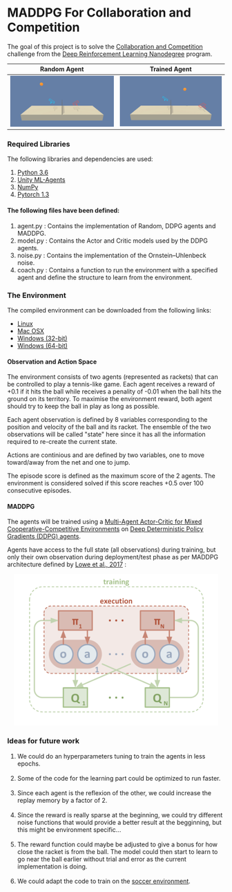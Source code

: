# MADDPG For Collaboration and Competition

The goal of this project is to solve the [Collaboration and Competition](https://github.com/udacity/deep-reinforcement-learning/tree/master/p3_collab-compet) challenge from the [Deep Reinforcement Learning Nanodegree](https://www.udacity.com/course/deep-reinforcement-learning-nanodegree--nd893) program.

Random Agent        | Trained Agent
:------------------:|:-----------------------:
![](img/Random.gif) | ![](img/Trained.gif)

### Required Libraries

The following libraries and dependencies are used:

1. [Python 3.6](https://www.python.org/downloads/)
2. [Unity ML-Agents](https://github.com/Unity-Technologies/ml-agents/blob/master/docs/Installation.md)
3. [NumPy](http://www.numpy.org/)
4. [Pytorch 1.3](https://pytorch.org/)

#### The following files have been defined:

1. agent.py : Contains the implementation of Random, DDPG agents and MADDPG.
2. model.py : Contains the Actor and Critic models used by the DDPG agents.
3. noise.py : Contains the implementation of the Ornstein–Uhlenbeck noise.
3. coach.py : Contains a function to run the environment with a specified agent and define the structure to learn from the environment.

### The Environment

The compiled environment can be downloaded from the following links:

- [Linux](https://s3-us-west-1.amazonaws.com/udacity-drlnd/P3/Tennis/Tennis_Linux.zip)
- [Mac OSX](https://s3-us-west-1.amazonaws.com/udacity-drlnd/P3/Tennis/Tennis.app.zip)
- [Windows (32-bit)](https://s3-us-west-1.amazonaws.com/udacity-drlnd/P3/Tennis/Tennis_Windows_x86.zip)
- [Windows (64-bit)](https://s3-us-west-1.amazonaws.com/udacity-drlnd/P3/Tennis/Tennis_Windows_x86_64.zip)

#### Observation and Action Space

The environment consists of two agents (represented as rackets) that can be controlled to play a tennis-like game. Each agent receives a reward of +0.1 if it hits the ball while receives a penality of -0.01 when the ball hits the ground on its territory. To maximise the environment reward, both agent should try to keep the ball in play as long as possible.

Each agent observation is defined by 8 variables corresponding to the position and velocity of the ball and its racket. The ensemble of the two observations will be called "state" here since it has all the information required to re-create the current state.

Actions are continious and are defined by two variables, one to move toward/away from the net and one to jump.

The episode score is defined as the maximum score of the 2 agents. The environment is considered solved if this score reaches +0.5 over 100 consecutive episodes.

#### MADDPG

The agents will be trained using a [Multi-Agent Actor-Critic for Mixed Cooperative-Competitive Environments](https://arxiv.org/abs/1706.02275) on [Deep Deterministic Policy Gradients (DDPG) agents](https://arxiv.org/abs/1509.02971).

Agents have access to the full state (all observations) during training, but only their own observation during deployment/test phase as per MADDPG architecture defined by [Lowe et al., 2017](https://arxiv.org/abs/1706.02275) :

<p align="center">
  <img src="img/MADDPG.png" alt="Lowe et al., 2017" height=350/>
</p>


### Ideas for future work
1. We could do an hyperparameters tuning to train the agents in less epochs.
<br><br>
2. Some of the code for the learning part could be optimized to run faster.
<br><br>
3. Since each agent is the reflexion of the other, we could increase the replay memory by a factor of 2.
<br><br>
4. Since the reward is really sparse at the beginning, we could try different noise functions that would provide a better result at the begginning, but this might be environment specific...
<br><br>
5. The reward function could maybe be adjusted to give a bonus for how close the racket is from the ball. The model could then start to learn to go near the ball earlier without trial and error as the current implementation is doing.
<br><br>
6. We could adapt the code to train on the [soccer environment](https://github.com/Unity-Technologies/ml-agents/blob/master/docs/Learning-Environment-Examples.md).
